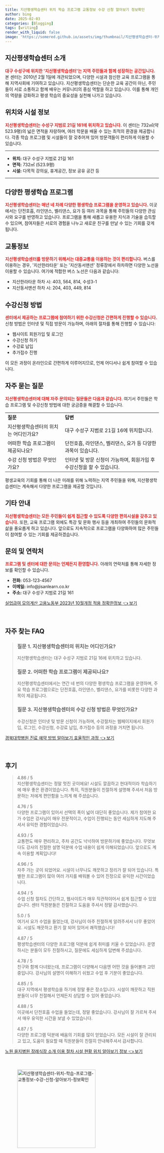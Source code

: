 ```yaml
---
title: 지산평생학습센터 위치 학습 프로그램 교통정보 수강 신청 알아보기 정보확인
author: bing
date: 2025-02-03
categories: [Blogging]
tags: [writing]
render_with_liquid: false
image: 'https://somered.github.io/assets/img/thumbnail/지산평생학습센터-위치-학습-프로그램-교통정보-수강-신청-알아보기-정보확인.webp'
---
```



<h2 id='지산평생학습센터_소개'>지산평생학습센터 소개</h2>

<p><b><span style="color: #ee2323;">대구 수성구에 위치한 '지산평생학습센터'는 지역 주민들과 함께 성장하는 공간입니다.</span></b> 본 센터는 2010년 2월 1일에 개관되었으며, 다양한 시설과 참신한 교육 프로그램을 통해 지역사회에 기여하고 있습니다. 지산평생학습센터는 단순한 교육 공간이 아닌, 주민들이 서로 소통하고 함께 배우는 커뮤니티의 중심 역할을 하고 있습니다. 이를 통해 개인의 역량을 강화하고 평생 학습의 중요성을 실천해 나가고 있습니다.</p>

<h2 id='위치와_시설_정보'>위치와 시설 정보</h2>

<p><b><span style="color: #ee2323;">지산평생학습센터는 수성구 지범로 21길 161에 위치하고 있습니다.</span></b> 이 센터는 732㎡(약 523.9평)의 넓은 면적을 자랑하며, 여러 학문을 배울 수 있는 최적의 환경을 제공합니다. 각종 학습 프로그램 및 시설들이 잘 갖추어져 있어 방문객들이 편리하게 이용할 수 있습니다.</p>

<hr />

<ul>
    <li><b>위치:</b> 대구 수성구 지범로 21길 161</li>
    <li><b>면적:</b> 732㎡ (523.9평)</li>
    <li><b>시설:</b> 다목적 강의실, 휴게공간, 정보 공유 공간 등</li>
</ul>

<hr />

<h2 id='다양한_평생학습_프로그램'>다양한 평생학습 프로그램</h2>

<p><b><span style="color: #ee2323;">지산평생학습센터는 매년 네 차례 다양한 평생학습 프로그램을 운영하고 있습니다.</span></b> 이곳에서는 단전호흡, 라인댄스, 벨리댄스, 요가 등 여러 과목을 통해 주민들의 다양한 관심사와 요구를 반영하고 있습니다. 프로그램을 통해 새롭고 유용한 지식과 기술을 습득할 수 있으며, 참여자들은 서로의 경험을 나누고 새로운 친구를 만날 수 있는 기회를 갖게 됩니다.</p>

<h2 id='교통정보'>교통정보</h2>

<p><b><span style="color: #ee2323;">지산평생학습센터를 방문하기 위해서는 대중교통을 이용하는 것이 편리합니다.</span></b> 버스를 이용하는 경우, '지산한라타운' 또는 '지산동서맨션' 정류장에서 하차하면 다양한 노선을 이용할 수 있습니다. 여기에 적합한 버스 노선은 다음과 같습니다:</p>

<ul>
    <li>지산한라타운 하차 시: 403, 564, 814, 수성3-1</li>
    <li>지산동서맨션 하차 시: 204, 403, 449, 814</li>
</ul>

<h2 id='수강신청_방법'>수강신청 방법</h2>

<p><b><span style="color: #ee2323;">센터에서 제공하는 프로그램에 참여하기 위한 수강신청은 간편하게 진행할 수 있습니다.</span></b> 신청 방법은 인터넷 및 직접 방문이 가능하며, 아래의 절차를 통해 진행할 수 있습니다:</p>

<ul>
    <li>웹사이트 회원가입 및 로그인</li>
    <li>수강신청 하기</li>
    <li>수강료 납입</li>
    <li>추가접수 진행</li>
</ul>

<p>이 모든 과정이 온라인으로 간편하게 이루어지므로, 언제 어디서나 쉽게 참여할 수 있습니다.</p>

<h2 id='자주_묻는_질문'>자주 묻는 질문</h2>

<p><b><span style="color: #ee2323;">지산평생학습센터에 대해 자주 문의되는 질문들은 다음과 같습니다.</span></b> 여기서 주민들은 학습 프로그램 및 수강신청 방법에 대한 궁금증을 해결할 수 있습니다.</p>

<table>
    <tr>
        <td><b>질문</b></td>
        <td><b>답변</b></td>
    </tr>
    <tr>
        <td>지산평생학습센터의 위치는 어디인가요?</td>
        <td>대구 수성구 지범로 21길 16에 위치합니다.</td>
    </tr>
    <tr>
        <td>어떠한 학습 프로그램이 제공되나요?</td>
        <td>단전호흡, 라인댄스, 벨리댄스, 요가 등 다양한 과목이 있습니다.</td>
    </tr>
    <tr>
        <td>수강 신청 방법은 무엇인가요?</td>
        <td>인터넷 및 방문 신청이 가능하며, 회원가입 후 수강신청을 할 수 있습니다.</td>
    </tr>
</table>

<p>평생교육의 기회를 통해 더 나은 미래를 위해 노력하는 지역 주민들을 위해, 지산평생학습센터는 계속해서 다양한 프로그램을 제공할 것입니다.</p>

<h2 id='기타_안내'>기타 안내</h2>

<p><b><span style="color: #ee2323;">지산평생학습센터는 모든 주민들이 쉽게 접근할 수 있도록 다양한 편의시설을 갖추고 있습니다.</span></b> 또한, 교육 프로그램 외에도 특강 및 문화 행사 등을 개최하여 주민들의 문화적 삶을 풍요롭게 하고 있습니다. 앞으로도 지속적으로 프로그램을 다양화하여 많은 주민들이 참여할 수 있는 기회를 제공하겠습니다.</p>

<h2 id='문의_및_연락처'>문의 및 연락처</h2>

<p><b><span style="color: #ee2323;">프로그램 및 센터에 대한 문의는 언제든지 환영합니다.</span></b> 아래의 연락처를 통해 자세한 정보를 확인할 수 있습니다.</p>

<ul>
    <li><b>전화:</b> 053-123-4567</li>
    <li><b>이메일:</b> info@jisanlearn.co.kr</li>
    <li><b>주소:</b> 대구 수성구 지범로 21길 161</li>
</ul>


<p><a class="click-button" title="실업급여 모의계산 고용노동부 2023년 10월개정 적용 정확한정보" href="https://somered.github.io/posts/%EC%8B%A4%EC%97%85%EA%B8%89%EC%97%AC-%EB%AA%A8%EC%9D%98%EA%B3%84%EC%82%B0-%EA%B3%A0%EC%9A%A9%EB%85%B8%EB%8F%99%EB%B6%80-2023%EB%85%84-10%EC%9B%94%EA%B0%9C%EC%A0%95-%EC%A0%81%EC%9A%A9-%EC%A0%95%ED%99%95%ED%95%9C%EC%A0%95%EB%B3%B4/" rel="dofollow">실업급여 모의계산 고용노동부 2023년 10월개정 적용 정확한정보 👈 보기</a></p><br>
<h2 id='자주_찾는_FAQ'>자주 찾는 FAQ</h2>
<div itemscope="" itemtype="https://schema.org/FAQPage"> 
<blockquote> 
<div itemscope="" itemprop="mainEntity" itemtype="https://schema.org/Question"> 
<h3 itemprop="name">질문 1. 지산평생학습센터의 위치는 어디인가요?</h3> 
<div itemscope="" itemprop="acceptedAnswer" itemtype="https://schema.org/Answer"> 
<span itemprop="text"> 
<p>지산평생학습센터는 대구 수성구 지범로 21길 16에 위치하고 있습니다.</p> 
</span> 
</div> 
</div> 
<div itemscope="" itemprop="mainEntity" itemtype="https://schema.org/Question"> 
<h3 itemprop="name">질문 2. 어떠한 학습 프로그램이 제공되나요?</h3> 
<div itemscope="" itemprop="acceptedAnswer" itemtype="https://schema.org/Answer"> 
<span itemprop="text"> 
<p>지산평생학습센터에서는 연간 네 번의 다양한 평생학습 프로그램을 운영하며, 주요 학습 프로그램으로는 단전호흡, 라인댄스, 벨리댄스, 요가를 비롯한 다양한 과목이 제공됩니다.</p> 
</span> 
</div> 
</div> 
<div itemscope="" itemprop="mainEntity" itemtype="https://schema.org/Question"> 
<h3 itemprop="name">질문 3. 지산평생학습센터의 수강 신청 방법은 무엇인가요?</h3> 
<div itemscope="" itemprop="acceptedAnswer" itemtype="https://schema.org/Answer"> 
<span itemprop="text"> 
<p>수강신청은 인터넷 및 방문 신청이 가능하며, 수강절차는 웹페이지에서 회원가입, 로그인, 수강신청, 수강료 납입, 추가접수 등의 과정을 거치면 됩니다.</p> 
</span> 
</div> 
</div> 
</blockquote> 
</div>
<p><a class="click-button" title="경북대학병원 진료 예약 방법 알아보기 효율적인 과정" href="https://somered.github.io/posts/%EA%B2%BD%EB%B6%81%EB%8C%80%ED%95%99%EB%B3%91%EC%9B%90-%EC%A7%84%EB%A3%8C-%EC%98%88%EC%95%BD-%EB%B0%A9%EB%B2%95-%EC%95%8C%EC%95%84%EB%B3%B4%EA%B8%B0-%ED%9A%A8%EC%9C%A8%EC%A0%81%EC%9D%B8-%EA%B3%BC%EC%A0%95/" rel="dofollow">경북대학병원 진료 예약 방법 알아보기 효율적인 과정 👈 보기</a></p><br>
<h2 id='후기'>후기</h2>
<div itemscope itemtype="https://schema.org/Product">
  <blockquote>
  <div itemprop="review" itemscope itemtype="https://schema.org/Review">
      <div itemprop="reviewRating" itemscope itemtype="https://schema.org/Rating"> <span itemprop="ratingValue">4.86</span> / <span itemprop="bestRating">5</span> </div>
      <span itemprop="reviewBody">지산평생학습센터는 정말 멋진 곳이에요! 시설도 깔끔하고 현대적이라 학습하기에 매우 좋은 환경이었습니다. 특히, 직원분들이 친절하게 설명해 주셔서 처음 방문하는 저에게 편안함을 느끼게 해 주셨습니다.</span>
  </div>
  <br>
  <div itemprop="review" itemscope itemtype="https://schema.org/Review">
      <div itemprop="reviewRating" itemscope itemtype="https://schema.org/Rating"> <span itemprop="ratingValue">4.76</span> / <span itemprop="bestRating">5</span> </div>
      <span itemprop="reviewBody">다양한 프로그램이 있어서 선택의 폭이 넓어 대단히 좋았습니다. 제가 참여한 요가 수업은 강사님이 매우 전문적이고, 수업이 진행되는 동안 세심하게 지도해 주셔서 유익한 경험이었습니다.</span>
  </div>
  <br>
  <div itemprop="review" itemscope itemtype="https://schema.org/Review">
      <div itemprop="reviewRating" itemscope itemtype="https://schema.org/Rating"> <span itemprop="ratingValue">4.93</span> / <span itemprop="bestRating">5</span> </div>
      <span itemprop="reviewBody">교통편도 매우 편리하고, 주차 공간도 넉넉하여 방문하기에 좋았습니다. 무엇보다도 강사의 친절한 설명 덕분에 수업 내용이 쉽게 이해되었습니다. 앞으로도 계속 이용할 계획입니다!</span>
  </div>
  <br>
  <div itemprop="review" itemscope itemtype="https://schema.org/Review">
      <div itemprop="reviewRating" itemscope itemtype="https://schema.org/Rating"> <span itemprop="ratingValue">4.96</span> / <span itemprop="bestRating">5</span> </div>
      <span itemprop="reviewBody">자주 가는 곳이 되었어요. 시설이 너무나도 깨끗하고 정리가 잘 되어 있습니다. 특별한 프로그램이 많아 여러 가지를 배워볼 수 있어 진정으로 유익한 시간이었습니다.</span>
  </div>
  <br>
  <div itemprop="review" itemscope itemtype="https://schema.org/Review">
      <div itemprop="reviewRating" itemscope itemtype="https://schema.org/Rating"> <span itemprop="ratingValue">4.94</span> / <span itemprop="bestRating">5</span> </div>
      <span itemprop="reviewBody">수업 신청 절차도 간단하고, 웹사이트가 매우 직관적이어서 쉽게 접근할 수 있었습니다. 센터 직원분들은 친절하고 도움을 주셔서 정말 감사했습니다.</span>
  </div>
  <br>
  <div itemprop="review" itemscope itemtype="https://schema.org/Review">
      <div itemprop="reviewRating" itemscope itemtype="https://schema.org/Rating"> <span itemprop="ratingValue">5.0</span> / <span itemprop="bestRating">5</span> </div>
      <span itemprop="reviewBody">여기서 요가 수업을 들었는데, 강사님이 아주 친절하게 알려주셔서 너무 좋았어요. 시설도 깨끗하고 환기 잘 되어 있어서 쾌적했습니다!</span>
  </div>
  <br>
  <div itemprop="review" itemscope itemtype="https://schema.org/Review">
      <div itemprop="reviewRating" itemscope itemtype="https://schema.org/Rating"> <span itemprop="ratingValue">4.87</span> / <span itemprop="bestRating">5</span> </div>
      <span itemprop="reviewBody">평생학습센터의 다양한 프로그램 덕분에 쉽게 취미를 키울 수 있었습니다. 운영하시는 분들이 모두 친절하시고, 질문에도 세심하게 답변해 주셨습니다.</span>
  </div>
  <br>
  <div itemprop="review" itemscope itemtype="https://schema.org/Review">
      <div itemprop="reviewRating" itemscope itemtype="https://schema.org/Rating"> <span itemprop="ratingValue">4.78</span> / <span itemprop="bestRating">5</span> </div>
      <span itemprop="reviewBody">친구와 함께 다녀왔는데, 프로그램이 다양해서 다음엔 어떤 것을 들어볼까 고민 중입니다. 강사님의 설명이 이해하기 쉬웠고 수업 후 기분이 좋았습니다.</span>
  </div>
  <br>
  <div itemprop="review" itemscope itemtype="https://schema.org/Review">
      <div itemprop="reviewRating" itemscope itemtype="https://schema.org/Rating"> <span itemprop="ratingValue">4.85</span> / <span itemprop="bestRating">5</span> </div>
      <span itemprop="reviewBody">대구 지역에서 평생학습을 하기에 정말 좋은 장소입니다. 시설이 깨끗하고 직원분들이 너무 친절해서 언제든지 상담할 수 있어 좋았습니다.</span>
  </div>
  <br>
  <div itemprop="review" itemscope itemtype="https://schema.org/Review">
      <div itemprop="reviewRating" itemscope itemtype="https://schema.org/Rating"> <span itemprop="ratingValue">4.88</span> / <span itemprop="bestRating">5</span> </div>
      <span itemprop="reviewBody">이곳에서 단전호흡 수업을 들었는데, 정말 좋았습니다. 강사님이 잘 가르쳐 주셔서 매우 유익한 시간을 보낼 수 있었습니다.</span>
  </div>
  <br>
  <div itemprop="review" itemscope itemtype="https://schema.org/Review">
      <div itemprop="reviewRating" itemscope itemtype="https://schema.org/Rating"> <span itemprop="ratingValue">4.87</span> / <span itemprop="bestRating">5</span> </div>
      <span itemprop="reviewBody">다양한 프로그램 덕분에 배움의 기회를 많이 얻었습니다. 모든 시설이 잘 관리되고 있고, 도움이 필요할 때 직원분들이 친절히 안내해주셔서 감사합니다.</span>
  </div>
  </blockquote>
</div>
<p><a class="click-button" title="노원 을지병원 장례식장 소개 이용 절차 시설 현황 위치 알아보기 정보" href="https://somered.github.io/posts/%EB%85%B8%EC%9B%90-%EC%9D%84%EC%A7%80%EB%B3%91%EC%9B%90-%EC%9E%A5%EB%A1%80%EC%8B%9D%EC%9E%A5-%EC%86%8C%EA%B0%9C-%EC%9D%B4%EC%9A%A9-%EC%A0%88%EC%B0%A8-%EC%8B%9C%EC%84%A4-%ED%98%84%ED%99%A9-%EC%9C%84%EC%B9%98-%EC%95%8C%EC%95%84%EB%B3%B4%EA%B8%B0-%EC%A0%95%EB%B3%B4/" rel="dofollow">노원 을지병원 장례식장 소개 이용 절차 시설 현황 위치 알아보기 정보 👈 보기</a></p><br>
<figure class="image"><img src="https://somered.github.io/assets/img/thumbnail/지산평생학습센터-위치-학습-프로그램-교통정보-수강-신청-알아보기-정보확인.webp" alt="지산평생학습센터-위치-학습-프로그램-교통정보-수강-신청-알아보기-정보확인" width="256" height="256"></figure>